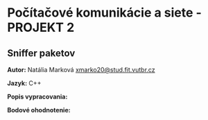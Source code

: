 # Počítačové komunikácie a siete - PROJEKT 2

## Sniffer paketov

**Autor:** Natália Marková <xmarko20@stud.fit.vutbr.cz>

**Jazyk:** C++

**Popis vypracovania:** <br/>
  

**Bodové ohodnotenie:** 
